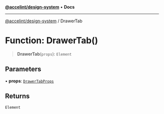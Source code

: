 [**@accelint/design-system**](../README.md) • **Docs**

***

[@accelint/design-system](../README.md) / DrawerTab

# Function: DrawerTab()

> **DrawerTab**(`props`): `Element`

## Parameters

• **props**: [`DrawerTabProps`](../type-aliases/DrawerTabProps.md)

## Returns

`Element`
